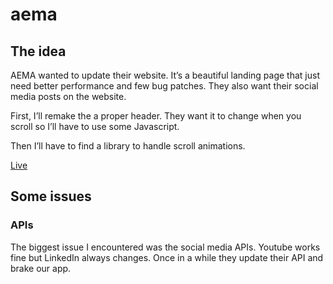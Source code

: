 # aema

## The idea

AEMA wanted to update their website. It’s a beautiful landing page that just need better performance and few bug patches. They also want their social media posts on the website.

First, I’ll remake the a proper header. They want it to change when you scroll so I’ll have to use some Javascript.

Then I’ll have to find a library to handle scroll animations.

[Live]([https://aemagroupe.fr/](https://aemagroupe.fr/))

## Some issues

### APIs

The biggest issue I encountered was the social media APIs. Youtube works fine but LinkedIn always changes. Once in a while they update their API and brake our app.
